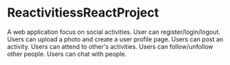 # ReactivitiessReactProject

A web application focus on social activities. 
User can register/login/logout.
Users can upload a photo and create a user profile page.
Users can post an activity. Users can attend to other's activities.
Users can follow/unfollow other people. Users can chat with people.

